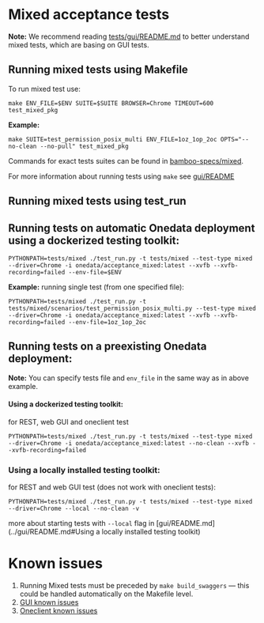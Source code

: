 # Mixed acceptance tests

**Note:** We recommend reading [tests/gui/README.md](../gui/README.md) to 
better understand mixed tests, which are basing on GUI tests.


## Running mixed tests using Makefile 

To run mixed test use:
```
make ENV_FILE=$ENV SUITE=$SUITE BROWSER=Chrome TIMEOUT=600 test_mixed_pkg
```
**Example:**
```
make SUITE=test_permission_posix_multi ENV_FILE=1oz_1op_2oc OPTS="--no-clean --no-pull" test_mixed_pkg
```
Commands for exact tests suites can be found in [bamboo-specs/mixed](../../bamboo-specs/mixed-acceptance-src.yml).

For more information about running tests using `make` see  [gui/README](../gui/README.md#Running-tests-using-Makefile)

## Running mixed tests using test_run

## Running tests on automatic Onedata deployment using a dockerized testing toolkit:

```
PYTHONPATH=tests/mixed ./test_run.py -t tests/mixed --test-type mixed --driver=Chrome -i onedata/acceptance_mixed:latest --xvfb --xvfb-recording=failed --env-file=$ENV
```
**Example:** running single test (from one specified file):
```
PYTHONPATH=tests/mixed ./test_run.py -t tests/mixed/scenarios/test_permission_posix_multi.py --test-type mixed --driver=Chrome -i onedata/acceptance_mixed:latest --xvfb --xvfb-recording=failed --env-file=1oz_1op_2oc
```

## Running tests on a preexisting Onedata deployment:

**Note:** You can specify tests file and `env_file` in the same way as in above example.

#### Using a dockerized testing toolkit:

for REST, web GUI and oneclient test
```
PYTHONPATH=tests/mixed ./test_run.py -t tests/mixed --test-type mixed --driver=Chrome -i onedata/acceptance_mixed:latest --no-clean --xvfb --xvfb-recording=failed
```

### Using a locally installed testing toolkit:

for REST and web GUI test (does not work with oneclient tests):
```
PYTHONPATH=tests/mixed ./test_run.py -t tests/mixed --test-type mixed --driver=Chrome --local --no-clean -v
```

more about starting tests with `--local` flag in [gui/README.md](../gui/README.md#Using a locally installed testing toolkit) 

# Known issues
1. Running Mixed tests must be preceded by `make build_swaggers` — this could be
   handled automatically on the Makefile level.
2. [GUI known issues](../gui/README.md#known-issues)
3. [Oneclient known issues](../oneclient/README.md#known-issues)